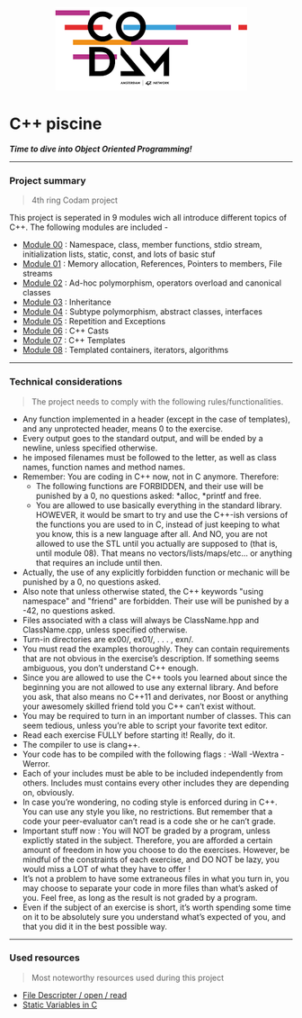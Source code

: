 <p align="center">
  <img src="https://github.com/rbakker96/images/blob/master/codam_logo.png">
</p>

# C++ piscine 
***Time to dive into Object Oriented Programming!***

---

### Project summary
> 4th ring Codam project

This project is seperated in 9 modules wich all introduce different topics of C++. The following modules are included -
- <a href="https://github.com/rbakker96/CPP/tree/master/D00">Module 00</a> : Namespace, class, member functions, stdio stream, initialization lists, static, const, and lots of basic stuf
- <a href="https://github.com/rbakker96/CPP/tree/master/D01">Module 01</a> : Memory allocation, References, Pointers to members, File streams
- <a href="https://github.com/rbakker96/CPP/tree/master/D02">Module 02</a> : Ad-hoc polymorphism, operators overload and canonical classes
- <a href="https://github.com/rbakker96/CPP/tree/master/D03">Module 03</a> : Inheritance
- <a href="https://github.com/rbakker96/CPP/tree/master/D04">Module 04</a> : Subtype polymorphism, abstract classes, interfaces
- <a href="https://github.com/rbakker96/CPP/tree/master/D05">Module 05</a> : Repetition and Exceptions
- <a href="https://github.com/rbakker96/CPP/tree/master/D06">Module 06</a> : C++ Casts
- <a href="https://github.com/rbakker96/CPP/tree/master/D07">Module 07</a> : C++ Templates
- <a href="https://github.com/rbakker96/CPP/tree/master/D08">Module 08</a> : Templated containers, iterators, algorithms


---

### Technical considerations
> The project needs to comply with the following rules/functionalities.

- Any function implemented in a header (except in the case of templates), and any unprotected header, means 0 to the exercise.
- Every output goes to the standard output, and will be ended by a newline, unless specified otherwise.
- he imposed filenames must be followed to the letter, as well as class names, function names and method names.
- Remember: You are coding in C++ now, not in C anymore. Therefore:
  - The following functions are FORBIDDEN, and their use will be punished by a 0, no questions asked: *alloc, *printf and free.
  - You are allowed to use basically everything in the standard library. HOWEVER, it would be smart to try and use the C++-ish versions of the functions you are used to in C, instead of just keeping to what you know, this is a new language after all. And NO, you are not allowed to use the STL until you actually are supposed to (that is, until module 08). That means no vectors/lists/maps/etc... or anything that requires an include <algorithm> until then.
- Actually, the use of any explicitly forbidden function or mechanic will be punished by a 0, no questions asked.
- Also note that unless otherwise stated, the C++ keywords "using namespace" and "friend" are forbidden. Their use will be punished by a -42, no questions asked.
- Files associated with a class will always be ClassName.hpp and ClassName.cpp, unless specified otherwise.
- Turn-in directories are ex00/, ex01/, . . . , exn/.
- You must read the examples thoroughly. They can contain requirements that are not obvious in the exercise’s description. If something seems ambiguous, you don’t understand C++ enough.
- Since you are allowed to use the C++ tools you learned about since the beginning you are not allowed to use any external library. And before you ask, that also means no C++11 and derivates, nor Boost or anything your awesomely skilled friend told you C++ can’t exist without.
- You may be required to turn in an important number of classes. This can seem tedious, unless you’re able to script your favorite text editor.
- Read each exercise FULLY before starting it! Really, do it.
- The compiler to use is clang++.
- Your code has to be compiled with the following flags : -Wall -Wextra -Werror.
- Each of your includes must be able to be included independently from others. Includes must contains every other includes they are depending on, obviously.
- In case you’re wondering, no coding style is enforced during in C++. You can use any style you like, no restrictions. But remember that a code your peer-evaluator can’t read is a code she or he can’t grade.
- Important stuff now : You will NOT be graded by a program, unless explictly stated in the subject. Therefore, you are afforded a certain amount of freedom in how you choose to do the exercises. However, be mindful of the constraints of each exercise, and DO NOT be lazy, you would miss a LOT of what they have to offer !
- It’s not a problem to have some extraneous files in what you turn in, you may choose to separate your code in more files than what’s asked of you. Feel free, as long as the result is not graded by a program.
- Even if the subject of an exercise is short, it’s worth spending some time on it to be absolutely sure you understand what’s expected of you, and that you did it in the best possible way.

---

### Used resources
> Most noteworthy resources used during this project

- <a href="https://www.geeksforgeeks.org/input-output-system-calls-c-create-open-close-read-write/" target="_blank">File Descripter / open / read</a>
- <a href="https://www.geeksforgeeks.org/static-variables-in-c/" target="_blank">Static Variables in C</a><p align="center">

